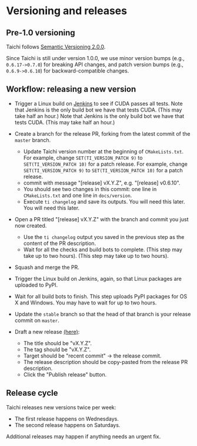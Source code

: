 # Versioning and releases

## Pre-1.0 versioning

Taichi follows [Semantic Versioning 2.0.0](https://semver.org/).

Since Taichi is still under version 1.0.0, we use minor version bumps (e.g., `0.6.17->0.7.0`) for breaking API changes, and patch version bumps (e.g., `0.6.9->0.6.10`) for backward-compatible changes.

## Workflow: releasing a new version

- Trigger a Linux build on [Jenkins](http://f11.csail.mit.edu:8080/job/taichi/) to see if CUDA passes all tests. Note that Jenkins is the only build bot we have that tests CUDA. (This may take half an hour.) Note that Jenkins is the only build bot we have that tests CUDA. (This may take half an hour.)

- Create a branch for the release PR, forking from the latest commit of the `master` branch.

  - Update Taichi version number at the beginning of `CMakeLists.txt`. For example, change `SET(TI_VERSION_PATCH 9)` to `SET(TI_VERSION_PATCH 10)` for a patch release. For example, change `SET(TI_VERSION_PATCH 9)` to `SET(TI_VERSION_PATCH 10)` for a patch release.
  - commit with message "[release] vX.Y.Z", e.g. "[release] v0.6.10".
  - You should see two changes in this commit: one line in `CMakeLists.txt` and one line in `docs/version`.
  - Execute `ti changelog` and save its outputs. You will need this later. You will need this later.

- Open a PR titled "[release] vX.Y.Z" with the branch and commit you just now created.

  - Use the `ti changelog` output you saved in the previous step as the content of the PR description.
  - Wait for all the checks and build bots to complete. (This step may take up to two hours). (This step may take up to two hours).

- Squash and merge the PR.

- Trigger the Linux build on Jenkins, again, so that Linux packages are uploaded to PyPI.

- Wait for all build bots to finish. This step uploads PyPI packages for OS X and Windows. You may have to wait for up to two hours.

- Update the `stable` branch so that the head of that branch is your release commit on `master`.

- Draft a new release [(here)](https://github.com/taichi-dev/taichi/releases):

  - The title should be \"vX.Y.Z\".
  - The tag should be \"vX.Y.Z\".
  - Target should be \"recent commit\" -\> the release commit.
  - The release description should be copy-pasted from the release PR description.
  - Click the \"Publish release\" button.

## Release cycle

Taichi releases new versions twice per week:

- The first release happens on Wednesdays.
- The second release happens on Saturdays.

Additional releases may happen if anything needs an urgent fix.
